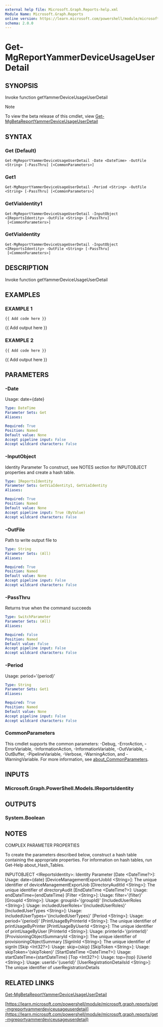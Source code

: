 ```yaml
---
external help file: Microsoft.Graph.Reports-help.xml
Module Name: Microsoft.Graph.Reports
online version: https://learn.microsoft.com/powershell/module/microsoft.graph.reports/get-mgreportyammerdeviceusageuserdetail
schema: 2.0.0
---
```


# Get-MgReportYammerDeviceUsageUserDetail

## SYNOPSIS
Invoke function getYammerDeviceUsageUserDetail

> [!NOTE]
> To view the beta release of this cmdlet, view [Get-MgBetaReportYammerDeviceUsageUserDetail](/powershell/module/Microsoft.Graph.Beta.Reports/Get-MgBetaReportYammerDeviceUsageUserDetail?view=graph-powershell-beta)

## SYNTAX

### Get (Default)
```
Get-MgReportYammerDeviceUsageUserDetail -Date <DateTime> -OutFile <String> [-PassThru] [<CommonParameters>]
```

### Get1
```
Get-MgReportYammerDeviceUsageUserDetail -Period <String> -OutFile <String> [-PassThru] [<CommonParameters>]
```

### GetViaIdentity1
```
Get-MgReportYammerDeviceUsageUserDetail -InputObject <IReportsIdentity> -OutFile <String> [-PassThru]
 [<CommonParameters>]
```

### GetViaIdentity
```
Get-MgReportYammerDeviceUsageUserDetail -InputObject <IReportsIdentity> -OutFile <String> [-PassThru]
 [<CommonParameters>]
```

## DESCRIPTION
Invoke function getYammerDeviceUsageUserDetail

## EXAMPLES

### EXAMPLE 1
```
{{ Add code here }}
```

{{ Add output here }}

### EXAMPLE 2
```
{{ Add code here }}
```

{{ Add output here }}

## PARAMETERS

### -Date
Usage: date={date}

```yaml
Type: DateTime
Parameter Sets: Get
Aliases:

Required: True
Position: Named
Default value: None
Accept pipeline input: False
Accept wildcard characters: False
```

### -InputObject
Identity Parameter
To construct, see NOTES section for INPUTOBJECT properties and create a hash table.

```yaml
Type: IReportsIdentity
Parameter Sets: GetViaIdentity1, GetViaIdentity
Aliases:

Required: True
Position: Named
Default value: None
Accept pipeline input: True (ByValue)
Accept wildcard characters: False
```

### -OutFile
Path to write output file to

```yaml
Type: String
Parameter Sets: (All)
Aliases:

Required: True
Position: Named
Default value: None
Accept pipeline input: False
Accept wildcard characters: False
```

### -PassThru
Returns true when the command succeeds

```yaml
Type: SwitchParameter
Parameter Sets: (All)
Aliases:

Required: False
Position: Named
Default value: False
Accept pipeline input: False
Accept wildcard characters: False
```

### -Period
Usage: period='{period}'

```yaml
Type: String
Parameter Sets: Get1
Aliases:

Required: True
Position: Named
Default value: None
Accept pipeline input: False
Accept wildcard characters: False
```

### CommonParameters
This cmdlet supports the common parameters: -Debug, -ErrorAction, -ErrorVariable, -InformationAction, -InformationVariable, -OutVariable, -OutBuffer, -PipelineVariable, -Verbose, -WarningAction, and -WarningVariable. For more information, see [about_CommonParameters](http://go.microsoft.com/fwlink/?LinkID=113216).

## INPUTS

### Microsoft.Graph.PowerShell.Models.IReportsIdentity
## OUTPUTS

### System.Boolean
## NOTES
COMPLEX PARAMETER PROPERTIES

To create the parameters described below, construct a hash table containing the appropriate properties.
For information on hash tables, run Get-Help about_Hash_Tables.

INPUTOBJECT \<IReportsIdentity\>: Identity Parameter
  \[Date \<DateTime?\>\]: Usage: date={date}
  \[DeviceManagementExportJobId \<String\>\]: The unique identifier of deviceManagementExportJob
  \[DirectoryAuditId \<String\>\]: The unique identifier of directoryAudit
  \[EndDateTime \<DateTime?\>\]: Usage: endDateTime={endDateTime}
  \[Filter \<String\>\]: Usage: filter='{filter}'
  \[GroupId \<String\>\]: Usage: groupId='{groupId}'
  \[IncludedUserRoles \<String\>\]: Usage: includedUserRoles='{includedUserRoles}'
  \[IncludedUserTypes \<String\>\]: Usage: includedUserTypes='{includedUserTypes}'
  \[Period \<String\>\]: Usage: period='{period}'
  \[PrintUsageByPrinterId \<String\>\]: The unique identifier of printUsageByPrinter
  \[PrintUsageByUserId \<String\>\]: The unique identifier of printUsageByUser
  \[PrinterId \<String\>\]: Usage: printerId='{printerId}'
  \[ProvisioningObjectSummaryId \<String\>\]: The unique identifier of provisioningObjectSummary
  \[SignInId \<String\>\]: The unique identifier of signIn
  \[Skip \<Int32?\>\]: Usage: skip={skip}
  \[SkipToken \<String\>\]: Usage: skipToken='{skipToken}'
  \[StartDateTime \<DateTime?\>\]: Usage: startDateTime={startDateTime}
  \[Top \<Int32?\>\]: Usage: top={top}
  \[UserId \<String\>\]: Usage: userId='{userId}'
  \[UserRegistrationDetailsId \<String\>\]: The unique identifier of userRegistrationDetails

## RELATED LINKS
[Get-MgBetaReportYammerDeviceUsageUserDetail](/powershell/module/Microsoft.Graph.Beta.Reports/Get-MgBetaReportYammerDeviceUsageUserDetail?view=graph-powershell-beta)

[https://learn.microsoft.com/powershell/module/microsoft.graph.reports/get-mgreportyammerdeviceusageuserdetail](https://learn.microsoft.com/powershell/module/microsoft.graph.reports/get-mgreportyammerdeviceusageuserdetail)


